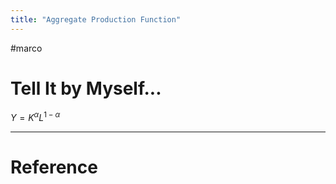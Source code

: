 ```yaml
---
title: "Aggregate Production Function"
---
```


#marco 

# Tell It by Myself...

$Y=K^\alpha L^{1-\alpha}$

---



# Reference 

